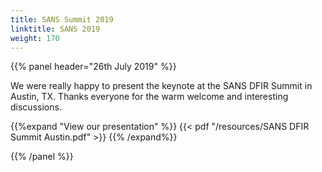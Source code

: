 ```yaml
---
title: SANS Summit 2019
linktitle: SANS 2019
weight: 170
---
```


{{% panel header="26th July 2019" %}}

We were really happy to present the keynote at the SANS DFIR Summit in
Austin, TX. Thanks everyone for the warm welcome and interesting
discussions.

{{%expand "View our presentation" %}}
   {{< pdf "/resources/SANS DFIR Summit Austin.pdf" >}}
{{% /expand%}}

{{% /panel %}}
